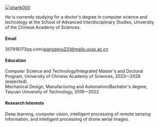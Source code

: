 

[![shank000](https://img.shields.io/badge/shank000-github-blue?logo=github)](https://github.com/shank000)

He is currently studying for a doctor's degree in computer science and technology at the School of Advanced Interdisciplinary Studies, University of the Chinese Academy of Sciences.

#### Email
307916173qq.com/wangzeyu231@mails.ucas.ac.cn

#### Education
Computer Science and Technology/Integrated Master's and Doctoral Program, University of Chinese Academy of Sciences, 2023—2028 (expected).\
Mechanical Design, Manufacturing and Automation/Bachelor's degree, Taiyuan University of Technology, 2018—2022.

#### Research Interests
Deep learning, computer vision, intelligent processing of remote sensing information, and intelligent processing of drone aerial images.

